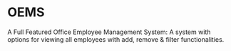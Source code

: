 # OEMS
A Full Featured Office Employee Management System: A system with options for viewing all employees with add, remove &amp; filter functionalities.
